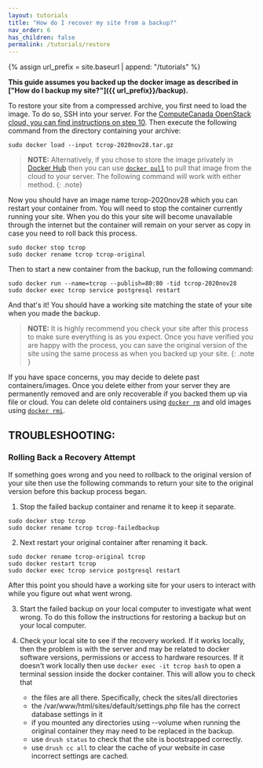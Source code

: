 ```yaml
---
layout: tutorials
title: "How do I recover my site from a backup?"
nav_order: 6
has_children: false
permalink: /tutorials/restore
---
```

{% assign url_prefix = site.baseurl | append: "/tutorials" %}

**This guide assumes you backed up the docker image as described in ["How do I backup my site?"]({{ url_prefix}}/backup).**

To restore your site from a compressed archive, you first need to load the image. To do so, SSH into your server. For the [ComputeCanada OpenStack cloud, you can find instructions on step 10]({{url_prefix}}/create-site/compute-canada.html). Then execute the following command from the directory containing your archive:

```
sudo docker load --input tcrop-2020nov28.tar.gz
```

> **NOTE:** Alternatively, if you chose to store the image privately in [Docker Hub](https://hub.docker.com/) then you can use [`docker pull`](https://docs.docker.com/engine/reference/commandline/pull/) to pull that image from the cloud to your server. The following command will work with either method.
{: .note}

Now you should have an image name tcrop-2020nov28 which you can restart your container from. You will need to stop the container currently running your site. When you do this your site will become unavailable through the internet but the container will remain on your server as copy in case you need to roll back this process.

```
sudo docker stop tcrop
sudo docker rename tcrop tcrop-original
```

Then to start a new container from the backup, run the following command:

```
sudo docker run --name=tcrop --publish=80:80 -tid tcrop-2020nov28
sudo docker exec tcrop service postgresql restart
```

And that's it! You should have a working site matching the state of your site when you made the backup.

> **NOTE:** It is highly recommend you check your site after this process to make sure everything is as you expect. Once you have verified you are happy with the process, you can save the original version of the site using the same process as when you backed up your site.
{: .note }

If you have space concerns, you may decide to delete past containers/images. Once you delete either from your server they are permanently removed and are only recoverable if you backed them up via file or cloud. You can delete old containers using [`docker rm`](https://docs.docker.com/engine/reference/commandline/rm/) and old images using [`docker rmi`](https://docs.docker.com/engine/reference/commandline/rmi/).

## TROUBLESHOOTING:

### Rolling Back a Recovery Attempt

If something goes wrong and you need to rollback to the original version of your site then use the following commands to return your site to the original version before this backup process began.

1. Stop the failed backup container and rename it to keep it separate.
```
sudo docker stop tcrop
sudo docker rename tcrop tcrop-failedbackup
```

2. Next restart your original container after renaming it back.
```
sudo docker rename tcrop-original tcrop
sudo docker restart tcrop
sudo docker exec tcrop service postgresql restart
```
After this point you should have a working site for your users to interact with while you figure out what went wrong.

3. Start the failed backup on your local computer to investigate what went wrong. To do this follow the  instructions for restoring a backup but on your local computer.

4. Check your local site to see if the recovery worked. If it works locally, then the problem is with the server and may be related to docker software versions, permissions or access to hardware resources. If it doesn't work locally then use `docker exec -it tcrop bash` to open a terminal session inside the docker container. This will allow you to check that
	- the files are all there. Specifically, check the sites/all directories
	- the /var/www/html/sites/default/settings.php file has the correct database settings in it
	- if you mounted any directories using --volume when running the original container they may need to be replaced in the backup.
	- use `drush status` to check that the site is bootstrapped correctly.
	- use `drush cc all` to clear the cache of your website in case incorrect settings are cached.
